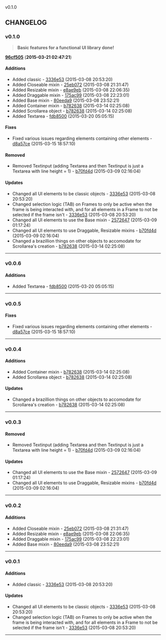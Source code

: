 v0.1.0

## CHANGELOG

### v0.1.0

>**Basic features for a functional UI library done!**

[**96cf505**](https://github.com/adonaac/thranduil/commit/96cf50510f85f922cde4cf3930b8e79488ab1c24) (**2015-03-21 02:47:21**)

#### Additions

* Added classic - [3336e53](https://github.com/adonaac/thranduil/commit/3336e531f682f9b3b64224009495c90570e51c25) (2015-03-08 20:53:20)
* Added Closeable mixin - [25eb072](https://github.com/adonaac/thranduil/commit/25eb0723ad88bf487683e7e733b3bc6006a3eda4) (2015-03-08 21:31:47)
* Added Resizable mixin - [e8ae9eb](https://github.com/adonaac/thranduil/commit/e8ae9eb926894473d8a0aa625e166c9d4ad16580) (2015-03-08 22:06:35)
* Added Draggable mixin - [175ac99](https://github.com/adonaac/thranduil/commit/175ac997876852c95f7cc775dcd152ab4b53ce99) (2015-03-08 22:23:01)
* Added Base mixin - [80eeda9](https://github.com/adonaac/thranduil/commit/80eeda9e087887d2f47c8cee69290255d924c4e3) (2015-03-08 23:52:21)
* Added Container mixin - [b782638](https://github.com/adonaac/thranduil/commit/b78263827f020ff71f3df3275f8e031c1bbbeb5b) (2015-03-14 02:25:08)
* Added Scrollarea object - [b782638](https://github.com/adonaac/thranduil/commit/b78263827f020ff71f3df3275f8e031c1bbbeb5b) (2015-03-14 02:25:08)
* Added Textarea - [fdb8500](https://github.com/adonaac/thranduil/commit/fdb8500130be49dc8d3b6ec655b453dade977fe4) (2015-03-20 05:05:15)

#### Fixes

* Fixed various issues regarding elements containing other elements - [d8a57ce](https://github.com/adonaac/thranduil/commit/d8a57ce62aa6c06007c9da5319efe2d4f78fdfe6) (2015-03-15 18:57:10)

#### Removed

* Removed Textinput (adding Textarea and then Textinput is just a Textarea with line height = 1) - [b70fd4d](https://github.com/adonaac/thranduil/commit/b70fd4d045fcd1871af171f62e8c03c6c90be3f5) (2015-03-09 02:16:04)

#### Updates

* Changed all UI elements to be classic objects - [3336e53](https://github.com/adonaac/thranduil/commit/3336e531f682f9b3b64224009495c90570e51c25) (2015-03-08 20:53:20)
* Changed selection logic (TAB) on Frames to only be active when the frame is being interacted with, and for all elements in a Frame to not be selected if the frame isn't - [3336e53](https://github.com/adonaac/thranduil/commit/3336e531f682f9b3b64224009495c90570e51c25) (2015-03-08 20:53:20)
* Changed all UI elements to use the Base mixin - [2572647](https://github.com/adonaac/thranduil/commit/257264759695817cf051978a3268636ebe243407) (2015-03-09 01:17:24)
* Changed all UI elements to use Draggable, Resizable mixins - [b70fd4d](https://github.com/adonaac/thranduil/commit/b70fd4d045fcd1871af171f62e8c03c6c90be3f5) (2015-03-09 02:16:04)
* Changed a brazillion things on other objects to accomodate for Scrollarea's creation - [b782638](https://github.com/adonaac/thranduil/commit/b78263827f020ff71f3df3275f8e031c1bbbeb5b) (2015-03-14 02:25:08)

---

### v0.0.6

#### Additions

* Added Textarea - [fdb8500](https://github.com/adonaac/thranduil/commit/fdb8500130be49dc8d3b6ec655b453dade977fe4) (2015-03-20 05:05:15)

---

### v0.0.5


#### Fixes

* Fixed various issues regarding elements containing other elements - [d8a57ce](https://github.com/adonaac/thranduil/commit/d8a57ce62aa6c06007c9da5319efe2d4f78fdfe6) (2015-03-15 18:57:10)

---

### v0.0.4

#### Additions

* Added Container mixin - [b782638](https://github.com/adonaac/thranduil/commit/b78263827f020ff71f3df3275f8e031c1bbbeb5b) (2015-03-14 02:25:08)
* Added Scrollarea object - [b782638](https://github.com/adonaac/thranduil/commit/b78263827f020ff71f3df3275f8e031c1bbbeb5b) (2015-03-14 02:25:08)

#### Updates

* Changed a brazillion things on other objects to accomodate for Scrollarea's creation - [b782638](https://github.com/adonaac/thranduil/commit/b78263827f020ff71f3df3275f8e031c1bbbeb5b) (2015-03-14 02:25:08)

---

### v0.0.3


#### Removed

* Removed Textinput (adding Textarea and then Textinput is just a Textarea with line height = 1) - [b70fd4d](https://github.com/adonaac/thranduil/commit/b70fd4d045fcd1871af171f62e8c03c6c90be3f5) (2015-03-09 02:16:04)

#### Updates

* Changed all UI elements to use the Base mixin - [2572647](https://github.com/adonaac/thranduil/commit/257264759695817cf051978a3268636ebe243407) (2015-03-09 01:17:24)
* Changed all UI elements to use Draggable, Resizable mixins - [b70fd4d](https://github.com/adonaac/thranduil/commit/b70fd4d045fcd1871af171f62e8c03c6c90be3f5) (2015-03-09 02:16:04)

---

### v0.0.2

#### Additions

* Added Closeable mixin - [25eb072](https://github.com/adonaac/thranduil/commit/25eb0723ad88bf487683e7e733b3bc6006a3eda4) (2015-03-08 21:31:47)
* Added Resizable mixin - [e8ae9eb](https://github.com/adonaac/thranduil/commit/e8ae9eb926894473d8a0aa625e166c9d4ad16580) (2015-03-08 22:06:35)
* Added Draggable mixin - [175ac99](https://github.com/adonaac/thranduil/commit/175ac997876852c95f7cc775dcd152ab4b53ce99) (2015-03-08 22:23:01)
* Added Base mixin - [80eeda9](https://github.com/adonaac/thranduil/commit/80eeda9e087887d2f47c8cee69290255d924c4e3) (2015-03-08 23:52:21)

---

### v0.0.1

#### Additions

* Added classic - [3336e53](https://github.com/adonaac/thranduil/commit/3336e531f682f9b3b64224009495c90570e51c25) (2015-03-08 20:53:20)

#### Updates

* Changed all UI elements to be classic objects - [3336e53](https://github.com/adonaac/thranduil/commit/3336e531f682f9b3b64224009495c90570e51c25) (2015-03-08 20:53:20)
* Changed selection logic (TAB) on Frames to only be active when the frame is being interacted with, and for all elements in a Frame to not be selected if the frame isn't - [3336e53](https://github.com/adonaac/thranduil/commit/3336e531f682f9b3b64224009495c90570e51c25) (2015-03-08 20:53:20)

---

